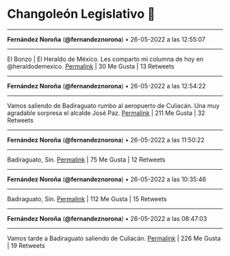 # Changoleón Legislativo 🙈
*****
**Fernández Noroña** (**@fernandeznorona**) • 26-05-2022 a las 12:55:07
*****
El Bonzo | El Heraldo de México. Les comparto mi columna de hoy en ⁦@heraldodemexico⁩.
[Permalink](https://twitter.com/fernandeznorona/status/1529929143172972551) | 30 Me Gusta | 13 Retweets
*****
**Fernández Noroña** (**@fernandeznorona**) • 26-05-2022 a las 12:54:22
*****
Vamos saliendo de Badiraguato rumbo al aeropuerto de Culiacán. Una muy agradable sorpresa el alcalde José Paz.
[Permalink](https://twitter.com/fernandeznorona/status/1529928955561639938) | 211 Me Gusta | 32 Retweets
*****
**Fernández Noroña** (**@fernandeznorona**) • 26-05-2022 a las 11:50:22
*****
Badiraguato, Sin.
[Permalink](https://twitter.com/fernandeznorona/status/1529912850801643533) | 75 Me Gusta | 12 Retweets
*****
**Fernández Noroña** (**@fernandeznorona**) • 26-05-2022 a las 10:35:46
*****
Badiraguato, Sin.
[Permalink](https://twitter.com/fernandeznorona/status/1529894074987126784) | 112 Me Gusta | 15 Retweets
*****
**Fernández Noroña** (**@fernandeznorona**) • 26-05-2022 a las 08:47:03
*****
Vamos tarde a Badiraguato saliendo de Culiacán.
[Permalink](https://twitter.com/fernandeznorona/status/1529866718507520004) | 226 Me Gusta | 19 Retweets